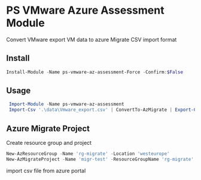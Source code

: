 # PS VMware Azure Assessment Module

Convert VMware export VM data to azure Migrate CSV import format

## Install

```powershell
Install-Module -Name ps-vmware-az-assessment-Force -Confirm:$False
```

## Usage

```powershell
 Import-Module -Name ps-vmware-az-assessment
 Import-Csv '.\data\Vmware_export.csv' | ConvertTo-AzMigrate | Export-Csv '.\data\vms.csv' -UseQuotes AsNeeded
```

## Azure Migrate Project

Create resource group and project

```powershell
New-AzResourceGroup -Name 'rg-migrate' -Location 'westeurope'
New-AzMigrateProject -Name 'migr-test' -ResourceGroupName 'rg-migrate' -Location 'westeurope'
```

import csv file from azure portal
